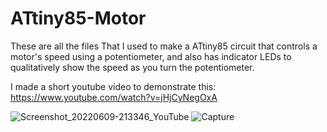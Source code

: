 # ATtiny85-Motor

These are all the files That I used to make a ATtiny85 circuit that controls a motor's speed using a potentiometer, and also has indicator LEDs to qualitatively show the speed as you turn the potentiometer.

I made a short youtube video to demonstrate this: https://www.youtube.com/watch?v=jHjCyNegOxA

![Screenshot_20220609-213346_YouTube](https://user-images.githubusercontent.com/29239243/172972633-951d2785-ba95-4842-82ec-2fc6fad88ea2.jpg)
![Capture](https://user-images.githubusercontent.com/29239243/172972683-854a99b9-48dd-4b12-835c-1a8665d88f47.JPG)

